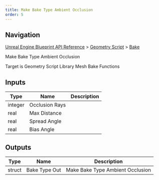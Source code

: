 ```yaml
---
title: Make Bake Type Ambient Occlusion
order: 5
---
```

## Navigation

[Unreal Engine Blueprint API Reference](https://dev.epicgames.com/documentation/en-us/unreal-engine/BlueprintAPI) > [Geometry Script](https://dev.epicgames.com/documentation/en-us/unreal-engine/BlueprintAPI/GeometryScript) > [Bake](https://dev.epicgames.com/documentation/en-us/unreal-engine/BlueprintAPI/GeometryScript/Bake)

Make Bake Type Ambient Occlusion

Target is Geometry Script Library Mesh Bake Functions

## Inputs

| Type | Name | Description |
| --- | --- | --- |
| integer | Occlusion Rays |  |
| real | Max Distance |  |
| real | Spread Angle |  |
| real | Bias Angle |  |

## Outputs

| Type | Name | Description |
| --- | --- | --- |
| struct | Bake Type Out | Make Bake Type Ambient Occlusion |
